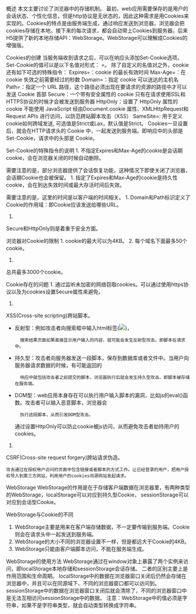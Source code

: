 概述
本文主要讨论了浏览器中的存储机制。
最初，web应用需要保存的是用户的会话状态、个性化信息，但是http协议是无状态的，因此这种需求是用Cookies来实现的。Cookies的特点是由服务端生成，通过响应发送到浏览器，浏览器会把cookies存储在本地，接下来的每次请求，都会自动带上Cookies到服务器。后来H5提供了新的本地存储API：WebStorage。WebStorage可以理解成Cookies的增强版。

Cookies的创建
当服务端收到请求之后，可以在响应头添加Set-Cookie选项。
Set-Cookie的值可以是以下名值对形式：
<cookie-name>=<cookie-value>。
除了自定义的名值对之外，cookie还有如下可选的特殊指令：
Expires=<date>：cookie 的最长有效时间
Max-Age=<non-zero-digit>：在 cookie 失效之前需要经过的秒数
Domain=<domain-value>：指定 cookie 可以送达的主机名
Path=<path-value>：指定一个 URL 路径，这个路径必须出现在要请求的资源的路径中才可以发送 Cookie 首部
Secure：一个带有安全属性的 cookie 只有在请求使用SSL和HTTPS协议的时候才会被发送到服务器
HttpOnly：设置了 HttpOnly 属性的 cookie 不能使用 JavaScript 经由Document.cookie 属性、XMLHttpRequest和 Request APIs 进行访问，以防范跨站脚本攻击（XSS）
SameSite=<value>: 用于定义cookie如何跨域发送, 可选值是Strict或Lax，默认值是Strict。
Cookies一旦设置后，就会在HTTP请求头的 Cookie 中，一起发送到服务端。即响应中的头部是 Set-Cookie，请求中的头部是 Cookie。

Set-Cookie的特殊指令的说明
1. 
不指定Expires和Max-Age的cookie是会话期cookie，会在浏览器关闭的时候自动删除。


需要注意的是，部分浏览器提供了会话恢复功能，这种情况下即使关闭了浏览器，会话期Cookie也会被保留。
1. 
指定了Expires和Max-Age的cookie是持久性cookie，会在到达失效时间或最大存活时间后失效。


需要注意的是，这里的时间是以客户端的时间相关。
1. 
Domain和Path标识定义了Cookie的作用域：即Cookie应该发送给哪些URL。


1. 
Secure和HttpOnly则是着重于安全方面。



浏览器对Cookie的限制
1. 
cookie的最大可以为4KB。
2. 
每个域名下面最多50个cookie。


1. 
总共最多3000个cookie。



Cookie存在的问题
1. 
通过监听未加密的网络窃取cookies。可以通过使用https协议以及为cookies设置Secure属性来避免。


1. 
XSS(Cross-site scripting)跨站脚本。


* 
    反射型：例如攻击者向搜索框中输入html标签(<img src='null' onerror='alert(document.cookie)' />)，


        搜索结果页面如果直接显示用户输入的内容，就可能会发生反射型攻击。即脚本在请求中。
* 
    持久型：攻击者向服务器发送一段脚本，保存到数据库或者文件中。当用户向服务器请求数据的时候，有可能返回的


        响应中就包括攻击者之前提交的脚本，浏览器执行后就会发生持久型攻击。即脚本被存储在服务端。
* 
    DOM型：web应用本身存在可以执行用户输入脚本的漏洞，比如js的eval()函数。攻击者可以输入恶意脚本，浏览器会


        执行这段脚本，从而引发DOM型攻击。
    通过设置HttpOnly可以防止cookie被js访问，从而避免攻击者劫持用户的cookies。
1. 
CSRF(Cross-site request forgery)跨站请求伪造。


    攻击通过在授权用户访问的页面中包含链接或者脚本的方式工作。让已经登录的用户，把用户授权导入到第三方网站，利用用户的cookies向源网站发起请求。

WebStorage
WebStorage的作用是在于存储客户端数据在浏览器里，有两种类型的WebStorage，localStorage可以对应到持久型Cookie，
sessionStorage可以对应到会话型Cookie。

WebStorage与Cookie的不同
1. WebStorage主要是用来在客户端存储数据，不一定要传输到服务端。Cookie则会在请求头中一起发送到服务端。
2. WebStorage的大小不同的浏览器设置不一样，但是都远大于Cookie的4KB。
3. WebStorage只能由客户端脚本访问，不能在服务端生成。

WebStorage的使用方法
WebStorage通过在window对象上暴露了两个实例来访问，即localStorage本地存储和sessionStorage会话存储。
二者的区别主要上是作用范围和生命周期。
localStorage中的数据在浏览器窗口关闭后仍然会存储在浏览器中，并且可以在同源域下、不同的浏览器窗口都可以访问到。
sessionStorage中的数据在浏览器窗口关闭后就会清除了，不同的浏览器窗口中是无法互相访问sessionStorage中的数据。
注意：WebStorage中的值必须是字符串，如果不是字符串类型，就会自动类型转换成字符串。